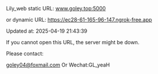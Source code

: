 Lily_web static URL: www.goley.top:5000

or dynamic URL: https://ec28-61-165-96-147.ngrok-free.app

Updated at: 2025-04-19 21:43:39

If you cannot open this URL, the server might be down.

Please contact: 

goley04@foxmail.com Or Wechat:GL_yeaH